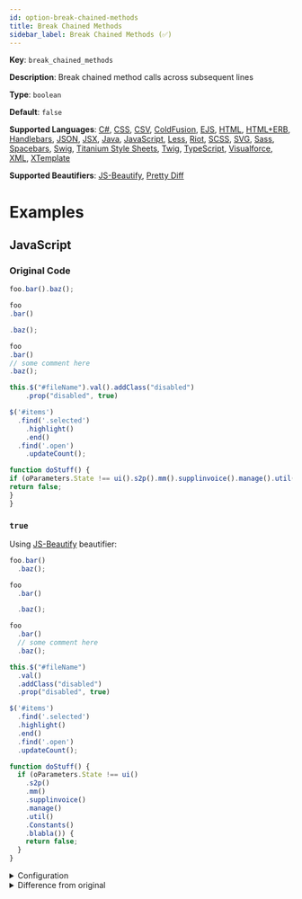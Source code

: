 ```yaml
---
id: option-break-chained-methods
title: Break Chained Methods
sidebar_label: Break Chained Methods (✅)
---
```

**Key**: `break_chained_methods`

**Description**: Break chained method calls across subsequent lines

**Type**: `boolean`

**Default**: `false`

**Supported Languages**: [C#](/docs/language-csharp.html), [CSS](/docs/language-css.html), [CSV](/docs/language-csv.html), [ColdFusion](/docs/language-coldfusion.html), [EJS](/docs/language-ejs.html), [HTML](/docs/language-html.html), [HTML+ERB](/docs/language-html%2Berb.html), [Handlebars](/docs/language-handlebars.html), [JSON](/docs/language-json.html), [JSX](/docs/language-jsx.html), [Java](/docs/language-java.html), [JavaScript](/docs/language-javascript.html), [Less](/docs/language-less.html), [Riot](/docs/language-riot.html), [SCSS](/docs/language-scss.html), [SVG](/docs/language-svg.html), [Sass](/docs/language-sass.html), [Spacebars](/docs/language-spacebars.html), [Swig](/docs/language-swig.html), [Titanium Style Sheets](/docs/language-titanium-style-sheets.html), [Twig](/docs/language-twig.html), [TypeScript](/docs/language-typescript.html), [Visualforce](/docs/language-visualforce.html), [XML](/docs/language-xml.html), [XTemplate](/docs/language-xtemplate.html)

**Supported Beautifiers**: [JS-Beautify](/docs/beautifier-js-beautify.html), [Pretty Diff](/docs/beautifier-pretty-diff.html)

# Examples
## JavaScript
### Original Code
```JavaScript
foo.bar().baz();

foo
.bar()

.baz();

foo
.bar()
// some comment here
.baz();

this.$("#fileName").val().addClass("disabled")
    .prop("disabled", true)

$('#items')
  .find('.selected')
    .highlight()
    .end()
  .find('.open')
    .updateCount();

function doStuff() {
if (oParameters.State !== ui().s2p().mm().supplinvoice().manage().util().Constants().blabla()) {
return false;
}
}

```
### `true`
Using [JS-Beautify](/docs/beautifier-js-beautify.html) beautifier:
```JavaScript
foo.bar()
  .baz();

foo
  .bar()

  .baz();

foo
  .bar()
  // some comment here
  .baz();

this.$("#fileName")
  .val()
  .addClass("disabled")
  .prop("disabled", true)

$('#items')
  .find('.selected')
  .highlight()
  .end()
  .find('.open')
  .updateCount();

function doStuff() {
  if (oParameters.State !== ui()
    .s2p()
    .mm()
    .supplinvoice()
    .manage()
    .util()
    .Constants()
    .blabla()) {
    return false;
  }
}
```
<details><summary>Configuration</summary>
A `.unibeautify.json` file would look like the following:
```json
{
  "JavaScript": {
    "indent_size": 2,
    "indent_char": " ",
    "break_chained_methods": true
  }
}
```
</details>
<details><summary>Difference from original</summary>
```diff
Index: true
===================================================================
--- true	Original
+++ true	Beautified
@@ -1,27 +1,37 @@
-foo.bar().baz();␊
+foo.bar()␊
+␣␣.baz();␊
 ␊
 foo␊
-.bar()␊
+␣␣.bar()␊
 ␊
-.baz();␊
+␣␣.baz();␊
 ␊
 foo␊
-.bar()␊
-//␣some␣comment␣here␊
-.baz();␊
+␣␣.bar()␊
+␣␣//␣some␣comment␣here␊
+␣␣.baz();␊
 ␊
-this.$("#fileName").val().addClass("disabled")␊
-␣␣␣␣.prop("disabled",␣true)␊
+this.$("#fileName")␊
+␣␣.val()␊
+␣␣.addClass("disabled")␊
+␣␣.prop("disabled",␣true)␊
 ␊
 $('#items')␊
 ␣␣.find('.selected')␊
-␣␣␣␣.highlight()␊
-␣␣␣␣.end()␊
+␣␣.highlight()␊
+␣␣.end()␊
 ␣␣.find('.open')␊
-␣␣␣␣.updateCount();␊
+␣␣.updateCount();␊
 ␊
 function␣doStuff()␣{␊
-if␣(oParameters.State␣!==␣ui().s2p().mm().supplinvoice().manage().util().Constants().blabla())␣{␊
-return␣false;␊
-}␊
-}␊
+␣␣if␣(oParameters.State␣!==␣ui()␊
+␣␣␣␣.s2p()␊
+␣␣␣␣.mm()␊
+␣␣␣␣.supplinvoice()␊
+␣␣␣␣.manage()␊
+␣␣␣␣.util()␊
+␣␣␣␣.Constants()␊
+␣␣␣␣.blabla())␣{␊
+␣␣␣␣return␣false;␊
+␣␣}␊
+}
\ No newline at end of file

```
</details>
### `false`
Using [JS-Beautify](/docs/beautifier-js-beautify.html) beautifier:
```JavaScript
foo.bar().baz();

foo
  .bar()

  .baz();

foo
  .bar()
  // some comment here
  .baz();

this.$("#fileName").val().addClass("disabled")
  .prop("disabled", true)

$('#items')
  .find('.selected')
  .highlight()
  .end()
  .find('.open')
  .updateCount();

function doStuff() {
  if (oParameters.State !== ui().s2p().mm().supplinvoice().manage().util().Constants().blabla()) {
    return false;
  }
}
```
<details><summary>Configuration</summary>
A `.unibeautify.json` file would look like the following:
```json
{
  "JavaScript": {
    "indent_size": 2,
    "indent_char": " ",
    "break_chained_methods": false
  }
}
```
</details>
<details><summary>Difference from original</summary>
```diff
Index: false
===================================================================
--- false	Original
+++ false	Beautified
@@ -1,27 +1,27 @@
 foo.bar().baz();␊
 ␊
 foo␊
-.bar()␊
+␣␣.bar()␊
 ␊
-.baz();␊
+␣␣.baz();␊
 ␊
 foo␊
-.bar()␊
-//␣some␣comment␣here␊
-.baz();␊
+␣␣.bar()␊
+␣␣//␣some␣comment␣here␊
+␣␣.baz();␊
 ␊
 this.$("#fileName").val().addClass("disabled")␊
-␣␣␣␣.prop("disabled",␣true)␊
+␣␣.prop("disabled",␣true)␊
 ␊
 $('#items')␊
 ␣␣.find('.selected')␊
-␣␣␣␣.highlight()␊
-␣␣␣␣.end()␊
+␣␣.highlight()␊
+␣␣.end()␊
 ␣␣.find('.open')␊
-␣␣␣␣.updateCount();␊
+␣␣.updateCount();␊
 ␊
 function␣doStuff()␣{␊
-if␣(oParameters.State␣!==␣ui().s2p().mm().supplinvoice().manage().util().Constants().blabla())␣{␊
-return␣false;␊
-}␊
-}␊
+␣␣if␣(oParameters.State␣!==␣ui().s2p().mm().supplinvoice().manage().util().Constants().blabla())␣{␊
+␣␣␣␣return␣false;␊
+␣␣}␊
+}
\ No newline at end of file

```
</details>